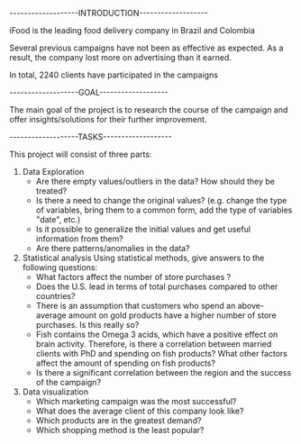 -------------------INTRODUCTION-------------------

iFood is the leading food delivery company in Brazil and Colombia

Several previous campaigns have not been as effective as expected. As a result, the company lost more on advertising than it earned.

In total, 2240 clients have participated in the campaigns

-------------------GOAL-------------------

The main goal of the project is to research the course of the campaign and offer insights/solutions for their further improvement.

-------------------TASKS-------------------

This project will consist of three parts:
1. Data Exploration
   - Are there empty values/outliers in the data? How should they be treated?
   - Is there a need to change the original values? (e.g. change the type of variables, bring them to a common form, add the type of variables "date", etc.)
   - Is it possible to generalize the initial values and get useful information from them?
   - Are there patterns/anomalies in the data?
2. Statistical analysis
   Using statistical methods, give answers to the following questions:
   - What factors affect the number of store purchases ?
   - Does the U.S. lead in terms of total purchases compared to other countries?
   - There is an assumption that customers who spend an above-average amount on gold products have a higher number of store purchases. Is this really so?
   - Fish contains the Omega 3 acids, which have a positive effect on brain activity. Therefore, is there a correlation between married clients with PhD and spending on fish products? What other factors affect the amount of spending on fish products?
   - Is there a significant correlation between the region and the success of the campaign?
3. Data visualization
   - Which marketing campaign was the most successful?
   - What does the average client of this company look like?
   - Which products are in the greatest demand?
   - Which shopping method is the least popular?
